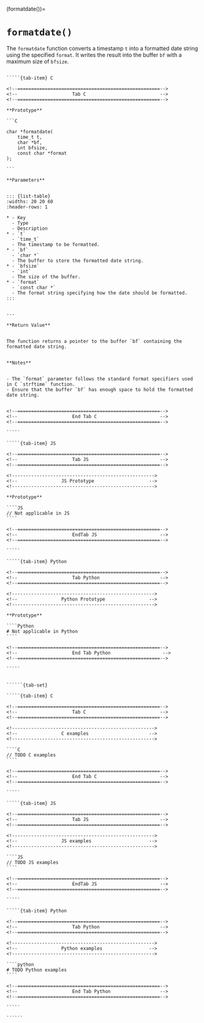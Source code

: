 <!-- ============================================================== -->
(formatdate())=
# `formatdate()`
<!-- ============================================================== -->


The `formatdate` function converts a timestamp `t` into a formatted date string using the specified `format`. It writes the result into the buffer `bf` with a maximum size of `bfsize`.


<!------------------------------------------------------------>
<!--                    Prototypes                          -->
<!------------------------------------------------------------>

``````{tab-set}

`````{tab-item} C

<!--====================================================-->
<!--                    Tab C                           -->
<!--====================================================-->

**Prototype**

```C

char *formatdate(
    time_t t,
    char *bf,
    int bfsize,
    const char *format
);

```

**Parameters**


::: {list-table}
:widths: 20 20 60
:header-rows: 1

* - Key
  - Type
  - Description
* - `t`
  - `time_t`
  - The timestamp to be formatted.
* - `bf`
  - `char *`
  - The buffer to store the formatted date string.
* - `bfsize`
  - `int`
  - The size of the buffer.
* - `format`
  - `const char *`
  - The format string specifying how the date should be formatted.
:::


---

**Return Value**


The function returns a pointer to the buffer `bf` containing the formatted date string.


**Notes**


- The `format` parameter follows the standard format specifiers used in C `strftime` function.
- Ensure that the buffer `bf` has enough space to hold the formatted date string.


<!--====================================================-->
<!--                    End Tab C                       -->
<!--====================================================-->

`````

`````{tab-item} JS

<!--====================================================-->
<!--                    Tab JS                          -->
<!--====================================================-->

<!---------------------------------------------------->
<!--                JS Prototype                    -->
<!---------------------------------------------------->

**Prototype**

````JS
// Not applicable in JS
````

<!--====================================================-->
<!--                    EndTab JS                       -->
<!--====================================================-->

`````

`````{tab-item} Python

<!--====================================================-->
<!--                    Tab Python                      -->
<!--====================================================-->

<!---------------------------------------------------->
<!--                Python Prototype                -->
<!---------------------------------------------------->

**Prototype**

````Python
# Not applicable in Python
````

<!--====================================================-->
<!--                    End Tab Python                   -->
<!--====================================================-->

`````

``````

<!------------------------------------------------------------>
<!--                    Examples                            -->
<!------------------------------------------------------------>

```````{dropdown} Examples

``````{tab-set}

`````{tab-item} C

<!--====================================================-->
<!--                    Tab C                           -->
<!--====================================================-->

<!---------------------------------------------------->
<!--                C examples                      -->
<!---------------------------------------------------->

````C
// TODO C examples
````

<!--====================================================-->
<!--                    End Tab C                       -->
<!--====================================================-->

`````

`````{tab-item} JS

<!--====================================================-->
<!--                    Tab JS                          -->
<!--====================================================-->

<!---------------------------------------------------->
<!--                JS examples                     -->
<!---------------------------------------------------->

````JS
// TODO JS examples
````

<!--====================================================-->
<!--                    EndTab JS                       -->
<!--====================================================-->

`````

`````{tab-item} Python

<!--====================================================-->
<!--                    Tab Python                      -->
<!--====================================================-->

<!---------------------------------------------------->
<!--                Python examples                 -->
<!---------------------------------------------------->

````python
# TODO Python examples
````

<!--====================================================-->
<!--                    End Tab Python                  -->
<!--====================================================-->

`````

``````

```````

